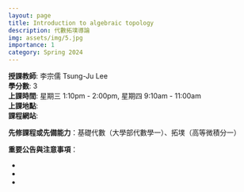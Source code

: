 ```yaml
---
layout: page
title: Introduction to algebraic topology 
description: 代數拓墣導論
img: assets/img/5.jpg
importance: 1
category: Spring 2024
---
```


<p><b>授課教師</b>: 李宗儒 Tsung-Ju Lee
<br><b>學分數</b>: 3
<br><b>上課時間</b>: 星期三 1:10pm - 2:00pm, 星期四 9:10am - 11:00am
<br><b>上課地點</b>: 
<br><b>課程網站</b>: 

<p><b>先修課程或先備能力</b>：基礎代數（大學部代數學一）、拓墣（高等微積分一）</p>

<p><b>重要公告與注意事項</b>：
<ul>
<li></li>
<li></li>
<li></li>
</ul>
</p>

<p>
<br>
</p>

